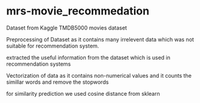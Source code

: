 # mrs-movie_recommedation

Dataset from Kaggle TMDB5000 movies dataset

Preprocessing of Dataset as it contains many irrelevent data which was not suitable for recommendation system.

extracted the useful information from the dataset which is used in recommendation systems

Vectorization of data as it contains non-numerical values and it counts the simillar words and remove the stopwords

for similarity prediction we used cosine distance from sklearn



